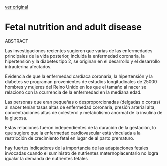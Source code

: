 [ver original](/docs/documentacion/Fetal_nutrition_and_adult_disease.md)

#  Fetal nutrition and adult disease 

ABSTRACT

Las investigaciones recientes sugieren que varias de las enfermedades principales de la vida posterior, incluida la enfermedad coronaria, la hipertensión y la diabetes tipo 2, se originan en el desarrollo y el desarrollo intrauterina afectados.

Evidencia de que la enfermedad cardíaca coronaria, la hipertensión y la diabetes se programan provenientes de estudios longitudinales de 25000 hombres y mujeres del Reino Unido en los que el tamaño al nacer se relacionó con la ocurrencia de la enfermedad en la mediana edad.

Las personas que eran pequeñas o desproporcionadas (delgadas o cortas) al nacer tenían tasas altas de enfermedad coronaria, presión arterial alta, concentraciones altas de colesterol y metabolismo anormal de la insulina de la glucosa.

 Estas relaciones fueron independientes de la duración de la gestación, lo que sugiere que la enfermedad cardiovascular está vinculada a la restricción de crecimiento fetal en lugar de al parto prematuro.

hay fuertes indicadores de la importancia de las adaptaciones fetales invocadas cuando el suministro de nutrientes maternoplacentario no logra igualar la demanda de nutrientes fetales
